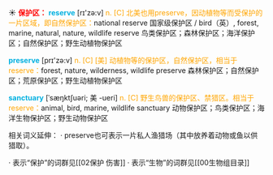 ☀ <font color="red">**保护区：**</font>
<font color="sky blue">**reserve**</font> [rɪ'zə:v] 
<font color="orange">n. [C] 北美也用preserve，因动植物等而受保护的一片区域，即自然保护区：</font>national reserve 国家级保护区 / bird（英）, forest, marine, natural, nature, wildlife reserve 鸟类保护区；森林保护区；海洋保护区；自然保护区；野生动植物保护区

<font color="sky blue">**preserve**</font> [prɪ'zə:v] 
<font color="orange">n. [C] [美] 动植物等的保护区，自然保护区，相当于reserve：</font>forest, nature, wilderness, wildlife preserve 森林保护区；自然保护区；荒原保护区；野生动植物保护区
           
<font color="sky blue">**sanctuary**</font> [ˈsæŋktʃuəri; 美 -ueri]
<font color="orange">n. [C] 野生鸟兽的保护区、禁猎区。相当于reserve：</font>animal, bird, marine, wildlife sanctuary 动物保护区；鸟类保护区；海洋生物保护区；野生动物保护区

相关词义延伸：
· preserve也可表示一片私人渔猎场（其中放养着动物或鱼以供猎取）。

· 表示“保护”的词群见[[02保护 伤害]]
· 表示“生物”的词群见[[00生物组目录]]